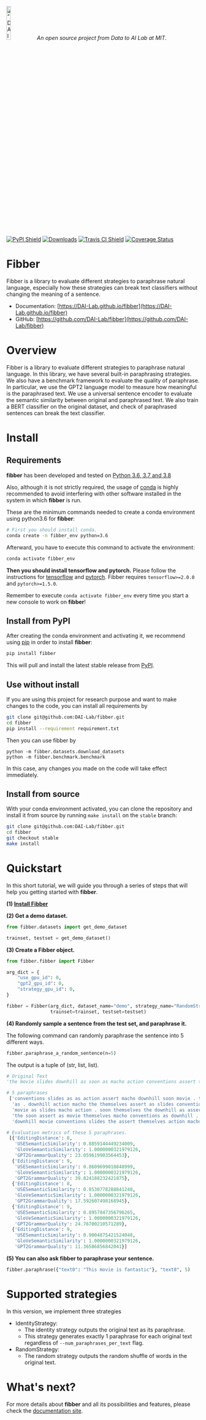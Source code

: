 <p align="left">
<img width=15% src="https://dai.lids.mit.edu/wp-content/uploads/2018/06/Logo_DAI_highres.png" alt=“DAI-Lab” />
<i>An open source project from Data to AI Lab at MIT.</i>
</p>

<!-- Uncomment these lines after releasing the package to PyPI for version and downloads badges -->
[![PyPI Shield](https://img.shields.io/pypi/v/fibber.svg)](https://pypi.python.org/pypi/fibber)
[![Downloads](https://pepy.tech/badge/fibber)](https://pepy.tech/project/fibber)
[![Travis CI Shield](https://travis-ci.org/DAI-Lab/fibber.svg?branch=master&status=started)](https://travis-ci.org/DAI-Lab/fibber)
[![Coverage Status](https://codecov.io/gh/DAI-Lab/fibber/branch/master/graph/badge.svg)](https://codecov.io/gh/DAI-Lab/fibber)


# Fibber

Fibber is a library to evaluate different strategies to paraphrase natural language, especially how these strategies can break text classifiers without changing the meaning of a sentence.

- Documentation: [https://DAI-Lab.github.io/fibber](https://DAI-Lab.github.io/fibber)
- GitHub: [https://github.com/DAI-Lab/fibber](https://github.com/DAI-Lab/fibber)

# Overview

Fibber is a library to evaluate different strategies to paraphrase natural language. In this library, we have several built-in paraphrasing strategies. We also have a benchmark framework to evaluate the quality of paraphrase. In particular, we use the GPT2 language model to measure how meaningful is the paraphrased text. We use a universal sentence encoder to evaluate the semantic similarity between original and paraphrased text. We also train a BERT classifier on the original dataset, and check of paraphrased sentences can break the text classifier.

# Install

## Requirements

**fibber** has been developed and tested on [Python 3.6, 3.7 and 3.8](https://www.python.org/downloads/)

Also, although it is not strictly required, the usage of [conda](https://docs.conda.io/en/latest/miniconda.html)
is highly recommended to avoid interfering with other software installed in the system
in which **fibber** is run.

These are the minimum commands needed to create a conda environment using python3.6 for **fibber**:

```bash
# First you should install conda.
conda create -n fibber_env python=3.6
```

Afterward, you have to execute this command to activate the environment:

```bash
conda activate fibber_env
```

**Then you should install tensorflow and pytorch.** Please follow the instructions for [tensorflow](https://www.tensorflow.org/install) and [pytorch](https://pytorch.org). Fibber requires `tensorflow>=2.0.0` and `pytorch>=1.5.0`.


Remember to execute `conda activate fibber_env` every time you start a new console to work on **fibber**!



## Install from PyPI

After creating the conda environment and activating it, we recommend using
[pip](https://pip.pypa.io/en/stable/) in order to install **fibber**:

```bash
pip install fibber
```

This will pull and install the latest stable release from [PyPI](https://pypi.org/).

## Use without install

If you are using this project for research purpose and want to make changes to the code,
you can install all requirements by

```bash
git clone git@github.com:DAI-Lab/fibber.git
cd fibber
pip install --requirement requirement.txt
```

Then you can use fibber by

```base
python -m fibber.datasets.download_datasets
python -m fibber.benchmark.benchmark
```

In this case, any changes you made on the code will take effect immediately.


## Install from source

With your conda environment activated, you can clone the repository and install it from
source by running `make install` on the `stable` branch:

```bash
git clone git@github.com:DAI-Lab/fibber.git
cd fibber
git checkout stable
make install
```


# Quickstart

In this short tutorial, we will guide you through a series of steps that will help you
getting started with **fibber**.

**(1) [Install Fibber](#Install)**

**(2) Get a demo dataset.**

```python
from fibber.datasets import get_demo_dataset

trainset, testset = get_demo_dataset()
```

**(3) Create a Fibber object.**

```python
from fibber.fibber import Fibber

arg_dict = {
    "use_gpu_id": 0,
    "gpt2_gpu_id": 0,
    "strategy_gpu_id": 0,
}

fibber = Fibber(arg_dict, dataset_name="demo", strategy_name="RandomStrategy",
                trainset=trainset, testset=testset)
```

**(4) Randomly sample a sentence from the test set, and paraphrase it.**

The following command can randomly paraphrase the sentence into 5 different ways.

```python
fibber.paraphrase_a_random_sentence(n=5)
```

The output is a tuple of (str, list, list).

```python
# Original Text
'the movie slides downhill as soon as macho action conventions assert themselves .'

# 5 paraphrases
 ['conventions slides as as action assert macho downhill soon movie . the themselves',
  'as . downhill action macho the themselves assert as slides conventions soon movie',
  'movie as slides macho action . soon themselves the downhill as assert conventions',
  'the soon assert as movie themselves macho conventions as downhill . action slides',
  'downhill movie conventions slides the assert themselves action macho as as . soon'],

# Evaluation metrics of these 5 paraphrases.
 [{'EditingDistance': 8,
   'USESemanticSimilarity': 0.8859144449234009,
   'GloVeSemanticSimilarity': 1.0000000321979126,
   'GPT2GrammarQuality': 23.059619903564453},
  {'EditingDistance': 9,
   'USESemanticSimilarity': 0.8609699010848999,
   'GloVeSemanticSimilarity': 1.0000000321979126,
   'GPT2GrammarQuality': 39.824188232421875},
  {'EditingDistance': 8,
   'USESemanticSimilarity': 0.8530778288841248,
   'GloVeSemanticSimilarity': 1.0000000321979126,
   'GPT2GrammarQuality': 17.592607498168945},
  {'EditingDistance': 9,
   'USESemanticSimilarity': 0.8957847356796265,
   'GloVeSemanticSimilarity': 1.0000000321979126,
   'GPT2GrammarQuality': 24.76700210571289},
  {'EditingDistance': 9,
   'USESemanticSimilarity': 0.9004875421524048,
   'GloVeSemanticSimilarity': 1.0000000321979126,
   'GPT2GrammarQuality': 11.36586856842041}]
```

**(5) You can also ask fibber to paraphrase your sentence.**


```python
fibber.paraphrase({"text0": "This movie is fantastic"}, "text0", 5)
```



# Supported strategies

In this version, we implement three strategies

- IdentityStrategy:
	- The identity strategy outputs the original text as its paraphrase.
	- This strategy generates exactly 1 paraphrase for each original text regardless of `--num_paraphrases_per_text` flag.
- RandomStrategy:
	- The random strategy outputs the random shuffle of words in the original text.



# What's next?

For more details about **fibber** and all its possibilities
and features, please check the [documentation site](
https://DAI-Lab.github.io/fibber/).
